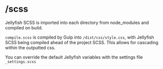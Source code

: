 # /scss

Jellyfish SCSS is imported into each directory from node_modules and compiled on build.

`compile.scss` is compiled by Gulp into `/dist/css/style.css`, with Jellyfish SCSS being compiled ahead of the project SCSS. This allows for cascading within the outputted css.

You can override the default Jellyfish variables with the settings file `_settings.scss`

